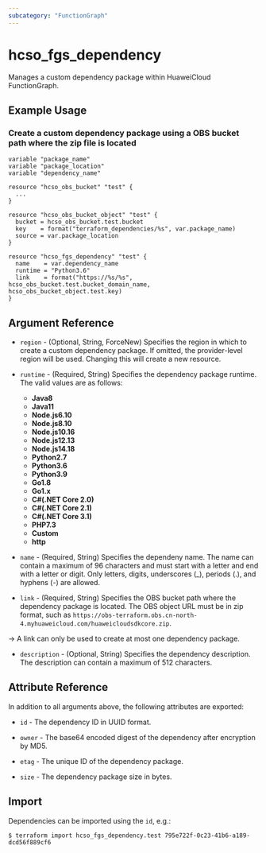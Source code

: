 ```yaml
---
subcategory: "FunctionGraph"
---
```


# hcso_fgs_dependency

Manages a custom dependency package within HuaweiCloud FunctionGraph.

## Example Usage

### Create a custom dependency package using a OBS bucket path where the zip file is located

```hcl
variable "package_name"
variable "package_location"
variable "dependency_name"

resource "hcso_obs_bucket" "test" {
  ...
}

resource "hcso_obs_bucket_object" "test" {
  bucket = hcso_obs_bucket.test.bucket
  key    = format("terraform_dependencies/%s", var.package_name)
  source = var.package_location
}

resource "hcso_fgs_dependency" "test" {
  name    = var.dependency_name
  runtime = "Python3.6"
  link    = format("https://%s/%s", hcso_obs_bucket.test.bucket_domain_name, hcso_obs_bucket_object.test.key)
}
```

## Argument Reference

* `region` - (Optional, String, ForceNew) Specifies the region in which to create a custom dependency package.
  If omitted, the provider-level region will be used. Changing this will create a new resource.

* `runtime` - (Required, String) Specifies the dependency package runtime.
  The valid values are as follows:
  + **Java8**
  + **Java11**
  + **Node.js6.10**
  + **Node.js8.10**
  + **Node.js10.16**
  + **Node.js12.13**
  + **Node.js14.18**
  + **Python2.7**
  + **Python3.6**
  + **Python3.9**
  + **Go1.8**
  + **Go1.x**
  + **C#(.NET Core 2.0)**
  + **C#(.NET Core 2.1)**
  + **C#(.NET Core 3.1)**
  + **PHP7.3**
  + **Custom**
  + **http**

* `name` - (Required, String) Specifies the dependeny name.
  The name can contain a maximum of 96 characters and must start with a letter and end with a letter or digit.
  Only letters, digits, underscores (_), periods (.), and hyphens (-) are allowed.

* `link` - (Required, String) Specifies the OBS bucket path where the dependency package is located. The OBS object URL
  must be in zip format, such as `https://obs-terraform.obs.cn-north-4.myhuaweicloud.com/huaweicloudsdkcore.zip`.

-> A link can only be used to create at most one dependency package.

* `description` - (Optional, String) Specifies the dependency description.
  The description can contain a maximum of 512 characters.

## Attribute Reference

In addition to all arguments above, the following attributes are exported:

* `id` - The dependency ID in UUID format.

* `owner` - The base64 encoded digest of the dependency after encryption by MD5.

* `etag` - The unique ID of the dependency package.

* `size` - The dependency package size in bytes.

## Import

Dependencies can be imported using the `id`, e.g.:

```
$ terraform import hcso_fgs_dependency.test 795e722f-0c23-41b6-a189-dcd56f889cf6
```
